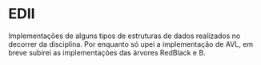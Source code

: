 # EDII

Implementações de alguns tipos de estruturas de dados realizados no decorrer da disciplina.
Por enquanto só upei a implementação de AVL, em breve subirei as implementações das árvores RedBlack e B.
